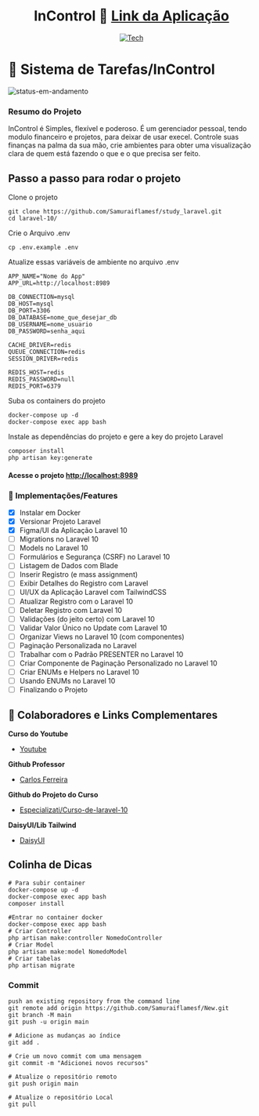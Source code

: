 <div align="center">
  
# InControl 📁 <a href="#">Link da Aplicação</a>

</div>

<div align="center">
  
[![Tech](https://skillicons.dev/icons?i=figma,laravel,mysql)](https://skillicons.dev)

</div>

# 📄 Sistema de Tarefas/InControl

![status-em-andamento](https://user-images.githubusercontent.com/62897976/185768581-1d051a52-2e60-4378-b31d-39028cbfb5c8.svg)

### Resumo do Projeto

InControl é Simples, flexível e poderoso. É um gerenciador pessoal, tendo modulo financeiro e projetos, para deixar de usar execel. Controle suas finanças na palma da sua mão, crie ambientes para obter uma visualização clara de quem está fazendo o que e o que precisa ser feito.

## Passo a passo para rodar o projeto

Clone o projeto
```
git clone https://github.com/Samuraiflamesf/study_laravel.git
cd laravel-10/
```
Crie o Arquivo .env
```
cp .env.example .env
```
Atualize essas variáveis de ambiente no arquivo .env
```
APP_NAME="Nome do App"
APP_URL=http://localhost:8989

DB_CONNECTION=mysql
DB_HOST=mysql
DB_PORT=3306
DB_DATABASE=nome_que_desejar_db
DB_USERNAME=nome_usuario
DB_PASSWORD=senha_aqui

CACHE_DRIVER=redis
QUEUE_CONNECTION=redis
SESSION_DRIVER=redis

REDIS_HOST=redis
REDIS_PASSWORD=null
REDIS_PORT=6379
```
Suba os containers do projeto
```
docker-compose up -d
docker-compose exec app bash
```
Instale as dependências do projeto e gere a key do projeto Laravel
```
composer install
php artisan key:generate

```
#### Acesse o projeto [http://localhost:8989](http://localhost:8989)

### 🎯 Implementações/Features
- [x] Instalar em Docker
- [x] Versionar Projeto Laravel
- [x] Figma/UI da Aplicação Laravel 10
- [ ] Migrations no Laravel 10
- [ ] Models no Laravel 10
- [ ] Formulários e Segurança (CSRF) no Laravel 10
- [ ] Listagem de Dados com Blade
- [ ] Inserir Registro (e mass assignment)
- [ ] Exibir Detalhes do Registro com Laravel
- [ ] UI/UX da Aplicação Laravel com TailwindCSS
- [ ] Atualizar Registro com o Laravel 10
- [ ] Deletar Registro com Laravel 10
- [ ] Validações (do jeito certo) com Laravel 10
- [ ] Validar Valor Único no Update com Laravel 10
- [ ] Organizar Views no Laravel 10 (com componentes)
- [ ] Paginação Personalizada no Laravel
- [ ] Trabalhar com o Padrão  PRESENTER no Laravel 10
- [ ] Criar Componente de Paginação Personalizado no Laravel 10
- [ ] Criar ENUMs e Helpers no Laravel 10
- [ ] Usando ENUMs no Laravel 10
- [ ] Finalizando o Projeto 

## 🤝 Colaboradores e Links Complementares

**Curso do Youtube**

- [Youtube](https://www.youtube.com/watch?v=AN-LZuw2GIc&list=PLVSNL1PHDWvQ1N6fqhQ5HQzFtN-xrkjNU)

**Github Professor**

- [Carlos Ferreira](https://github.com/carlosfgti)

**Github do Projeto do Curso**

- [Especializati/Curso-de-laravel-10](https://github.com/especializati/curso-de-laravel-10)

**DaisyUI/Lib Tailwind**

- [DaisyUI](https://daisyui.com/)

## Colinha de Dicas

```
# Para subir container
docker-compose up -d 
docker-compose exec app bash
composer install
```

```
#Entrar no container docker
docker-compose exec app bash
# Criar Controller
php artisan make:controller NomedoController
# Criar Model
php artisan make:model NomedoModel
# Criar tabelas
php artisan migrate  
```

### Commit

```
push an existing repository from the command line
git remote add origin https://github.com/Samuraiflamesf/New.git
git branch -M main
git push -u origin main

# Adicione as mudanças ao índice
git add .

# Crie um novo commit com uma mensagem
git commit -m "Adicionei novos recursos"

# Atualize o repositório remoto
git push origin main

# Atualize o repositório Local 
git pull
```